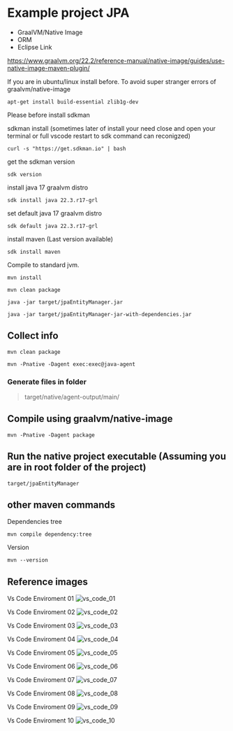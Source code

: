 
# Example project JPA

* GraalVM/Native Image
* ORM
* Eclipse Link

https://www.graalvm.org/22.2/reference-manual/native-image/guides/use-native-image-maven-plugin/

If you are in ubuntu/linux install before. To avoid super stranger errors of graalvm/native-image

```
apt-get install build-essential zlib1g-dev
```

Please before install sdkman

sdkman install (sometimes later of install your need close and open your terminal or full vscode restart to sdk command can reconigzed)

```
curl -s "https://get.sdkman.io" | bash
```

get the sdkman version

```
sdk version
```

install java 17 graalvm distro

```
sdk install java 22.3.r17-grl
```

set default java 17 graalvm distro

```
sdk default java 22.3.r17-grl
```

install maven (Last version available)

```
sdk install maven
```

Compile to standard jvm.

```
mvn install

mvn clean package

java -jar target/jpaEntityManager.jar

java -jar target/jpaEntityManager-jar-with-dependencies.jar
```

## Collect info

```
mvn clean package

mvn -Pnative -Dagent exec:exec@java-agent
```

### Generate files in folder 

> target/native/agent-output/main/

## Compile using graalvm/native-image

```
mvn -Pnative -Dagent package
```

## Run the native project executable (Assuming you are in root folder of the project)

```
target/jpaEntityManager
```

## other maven commands

Dependencies tree

```
mvn compile dependency:tree
```

Version

```
mvn --version
```

## Reference images

Vs Code Enviroment 01
![vs_code_01](others/images/vs_code_01.png)

Vs Code Enviroment 02
![vs_code_02](others/images/vs_code_02.png)

Vs Code Enviroment 03
![vs_code_03](others/images/vs_code_03.png)

Vs Code Enviroment 04
![vs_code_04](others/images/vs_code_04.png)

Vs Code Enviroment 05
![vs_code_05](others/images/vs_code_05.png)

Vs Code Enviroment 06
![vs_code_06](others/images/vs_code_06.png)

Vs Code Enviroment 07
![vs_code_07](others/images/vs_code_07.png)

Vs Code Enviroment 08
![vs_code_08](others/images/vs_code_08.png)

Vs Code Enviroment 09
![vs_code_09](others/images/vs_code_09.png)

Vs Code Enviroment 10
![vs_code_10](others/images/vs_code_10.png)
